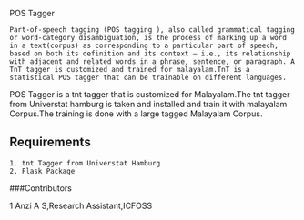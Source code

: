  POS Tagger
 
    Part-of-speech tagging (POS tagging ), also called grammatical tagging or word-category disambiguation, is the process of marking up a word in a text(corpus) as corresponding to a particular part of speech, based on both its definition and its context — i.e., its relationship with adjacent and related words in a phrase, sentence, or paragraph. A TnT tagger is customized and trained for malayalam.TnT is a statistical POS tagger that can be trainable on different languages.

 POS Tagger is a tnt tagger that is customized for Malayalam.The tnt tagger from Universtat hamburg is taken and installed and train it with malayalam Corpus.The training is done with a large tagged Malayalam Corpus.

## Requirements
    1. tnt Tagger from Universtat Hamburg
    2. Flask Package

###Contributors


1 Anzi A S,Research Assistant,ICFOSS
  
